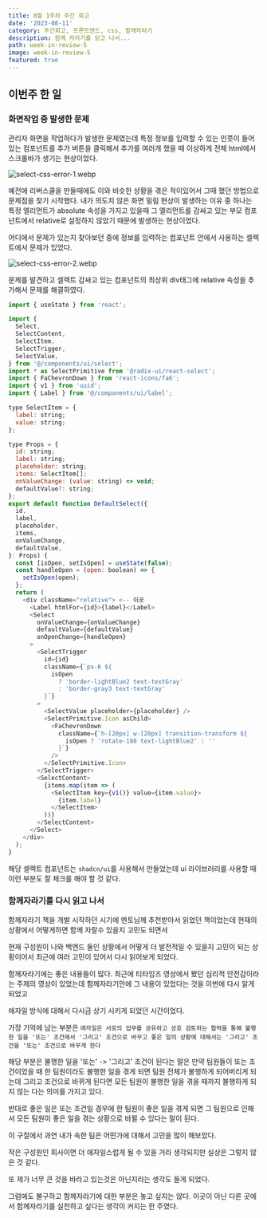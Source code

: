 ```yaml
---
title: 8월 1주차 주간 회고
date: '2023-08-11'
category: 주간회고, 프론트엔드, css, 함께자라기
description: 함께 자라기를 읽고 나서...
path: week-in-review-5
image: week-in-review-5
featured: true
---
```


## 이번주 한 일

### 화면작업 중 발생한 문제

관리자 화면을 작업하다가 발생한 문제였는데 특정 정보를 입력할 수 있는 인풋이 들어있는 컴포넌트를 추가 버튼을 클릭해서 추가를 여러개 했을 때 이상하게 전체 html에서 스크롤바가 생기는 현상이었다.

![select-css-error-1.webp](/images/week-in-review-5/select-css-error-1.webp)

예전에 리버스쿨을 만들때에도 이와 비슷한 상황을 겪은 적이있어서 그때 했던 방법으로 문제점을 찾기 시작했다. 내가 의도치 않은 화면 밀림 현상이 발생하는 이유 중 하나는 특정 엘리먼트가 absolute 속성을 가지고 있을때 그 엘리먼트를 감싸고 있는 부모 컴포넌트에서 relative로 설정하지 않았기 때문에 발생하는 현상이었다.

어디에서 문제가 있는지 찾아보던 중에 정보를 입력하는 컴포넌트 안에서 사용하는 셀렉트에서 문제가 있었다.

![select-css-error-2.webp](/images/week-in-review-5/select-css-error-2.webp)

문제를 발견하고 셀렉트 감싸고 있는 컴포넌트의 최상위 div태그에 relative 속성을 추가해서 문제를 해결하였다.

```js
import { useState } from 'react';

import {
  Select,
  SelectContent,
  SelectItem,
  SelectTrigger,
  SelectValue,
} from '@/components/ui/select';
import * as SelectPrimitive from '@radix-ui/react-select';
import { FaChevronDown } from 'react-icons/fa6';
import { v1 } from 'uuid';
import { Label } from '@/components/ui/label';

type SelectItem = {
  label: string;
  value: string;
};

type Props = {
  id: string;
  label: string;
  placeholder: string;
  items: SelectItem[];
  onValueChange: (value: string) => void;
  defaultValue?: string;
};
export default function DefaultSelect({
  id,
  label,
  placeholder,
  items,
  onValueChange,
  defaultValue,
}: Props) {
  const [isOpen, setIsOpen] = useState(false);
  const handleOpen = (open: boolean) => {
    setIsOpen(open);
  };
  return (
    <div className="relative"> <-- 이곳
      <Label htmlFor={id}>{label}</Label>
      <Select
        onValueChange={onValueChange}
        defaultValue={defaultValue}
        onOpenChange={handleOpen}
      >
        <SelectTrigger
          id={id}
          className={`px-6 ${
            isOpen
              ? 'border-lightBlue2 text-textGray'
              : 'border-gray3 text-textGray'
          }`}
        >
          <SelectValue placeholder={placeholder} />
          <SelectPrimitive.Icon asChild>
            <FaChevronDown
              className={`h-[20px] w-[20px] transition-transform ${
                isOpen ? 'rotate-180 text-lightBlue2' : ''
              }`}
            />
          </SelectPrimitive.Icon>
        </SelectTrigger>
        <SelectContent>
          {items.map(item => (
            <SelectItem key={v1()} value={item.value}>
              {item.label}
            </SelectItem>
          ))}
        </SelectContent>
      </Select>
    </div>
  );
}
```

해당 셀렉트 컴포넌트는 `shadcn/ui`를 사용해서 만들었는데 ui 라이브러리를 사용할 때 이런 부분도 잘 체크를 해야 할 것 같다.

### 함께자라기를 다시 읽고 나서

함께자라기 책을 개발 시작하던 시기에 멘토님께 추천받아서 읽었던 책이었는데 현재의 상황에서 어떻게하면 함께 자랄수 있을지 고민도 되면서

현재 구성원이 나와 백엔드 둘인 상황에서 어떻게 더 발전적일 수 있을지 고민이 되는 상황이어서 최근에 여러 고민이 있어서 다시 읽어보게 되었다.

함께자라기에는 좋은 내용들이 많다. 최근에 티타임즈 영상에서 봤던 심리적 안전감이라는 주제의 영상이 있었는데 함께자라기안에 그 내용이 있었다는 것을 이번에 다시 알게 되었고

애자일 방식에 대해서 다시금 상기 시키게 되었던 시간이었다.

가장 기억에 남는 부분은 `애자일은 서로의 업무를 공유하고 상호 검토하는 협력을 통해 불행한 일을 '또는' 조건에서 '그리고' 조건으로 바꾸고 좋은 일의 상황에 대해서는 '그리고' 조건을 '또는' 조건으로 바꾸게 한다`

해당 부분은 불행한 일을 '또는' -> '그리고' 조건이 된다는 말은 만약 팀원들이 또는 조건이었을 때 한 팀원이라도 불행한 일을 겪게 되면 팀원 전체가 불행하게 되어버리게 되는데 그리고 조건으로 바뀌게 된다면 모든 팀원이 불행한 일을 겪을 때까지 불행하게 되지 않는 다는 의미를 가지고 있다.

반대로 좋은 일은 또는 조건일 경우에 한 팀원이 좋은 일을 겪게 되면 그 팀원으로 인해서 모든 팀원이 좋은 일을 겪는 상황으로 바뀔 수 있다는 말이 된다.

이 구절에서 과연 내가 속한 팀은 어떤가에 대해서 고민을 많이 해보았다.

작은 구성원인 회사이면 더 애자일스럽게 될 수 있을 거라 생각되지만 실상은 그렇지 않은 것 같다.

또 제가 너무 큰 것을 바라고 있는것은 아닌지라는 생각도 들게 되었다.

그럼에도 불구하고 함께자라기에 대한 부분은 놓고 싶지는 않다. 이곳이 아닌 다른 곳에서 함께자라기를 실천하고 싶다는 생각이 커지는 한 주였다.